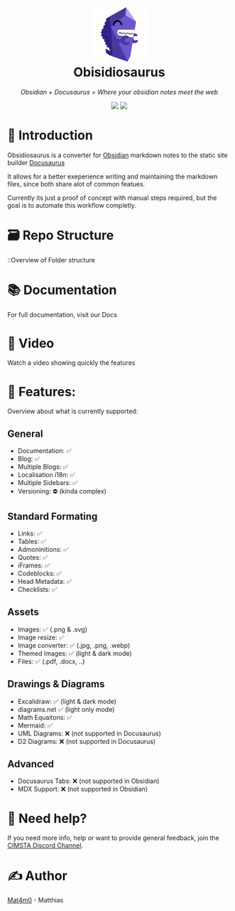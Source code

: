 
<h1 align="center">
  <a href=""><img width="124" src="/logo.svg" alt="Obisidiosaurus"></a><br>
  Obisidiosaurus
</h1>

_<p align="center">Obsidian + Docusaurus = Where your obsidian notes meet the web</p>_

<p align="center">
  <a href=""><img src="https://img.shields.io/badge/license-MIT-blue.svg?label=License&style=flat" /></a>
  <a href=""><img src="https://img.shields.io/badge/PRs-welcome-brightgreen.svg?style=flat" /></a>
  </p>

# 👋 Introduction

Obsidiosaurus is a converter for [Obsidian](https://obsidian.md/) markdown notes to the static site builder [Docusaurus](https://docusaurus.io/)

It allows for a better exeperience writing and maintaining the markdown files, since both share alot of common featues.

Currently its just a proof of concept with manual steps required, but the goal is to automate this workflow completly.

# 🗃 Repo Structure

::Overview of Folder structure

# 📚 Documentation
For full documentation, visit our Docs

# 🎥 Video
Watch a video showing quickly the features

# 📃 Features:
Overview about what is currently supported:

## General
- Documentation: ✅
- Blog: ✅ 
- Multiple Blogs: ✅ 
- Localisation i18n: ✅
- Multiple Sidebars: ✅
- Versioning: ⛔ (kinda complex)

## Standard Formating
- Links: ✅
- Tables: ✅
- Admoninitions: ✅
- Quotes: ✅
- iFrames: ✅
- Codeblocks: ✅
- Head Metadata: ✅
- Checklists: ✅

## Assets
- Images: ✅ (.png & .svg)
- Image resize: ✅
- Image converter: ✅ (.jpg, .png, .webp)
- Themed Images: ✅ (light & dark mode)
- Files: ✅ (.pdf, .docx, ..)

## Drawings & Diagrams
- Excalidraw: ✅ (light & dark mode)
- diagrams.net ✅ (light only mode)
- Math Equaitons: ✅
- Mermaid: ✅
- UML Diagrams: ❌ (not supported in Docusaurus)
- D2 Diagrams: ❌ (not supported in Docusaurus)

## Advanced
- Docusaurus Tabs: ❌ (not supported in Obsidian)
- MDX Support: ❌ (not supported in Obsidian)

# 💭 Need help?
If you need more info, help or want to provide general feedback, join the [CIMSTA Discord Channel](https://discord.gg/SSGK5tuqJh).

# ✍ Author
[Mat4m0](https://github.com/Mat4m0) - Matthias
